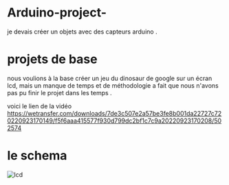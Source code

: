 # Arduino-project-
je devais créer un objets avec des capteurs arduino .


# projets de base #

nous voulions à la base créer un jeu du dinosaur de google sur un écran lcd, mais un manque de temps et de méthodologie a fait que nous n'avons pas pu finir le projet dans les temps .



voici le lien de la vidéo 
https://wetransfer.com/downloads/7de3c507e2a57be3fe8b001da22727c720220923170149/f5f6aaa415577f930d799dc2bf1c7c9a20220923170208/502574

# le schema # 

![lcd](https://user-images.githubusercontent.com/94788341/192031890-9fbc6104-4be3-4199-883a-a2f080a4e49e.PNG)
